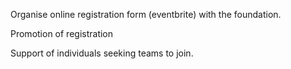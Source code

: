 
Organise online registration form (eventbrite) with the foundation.

Promotion of registration

Support of individuals seeking teams to join.
